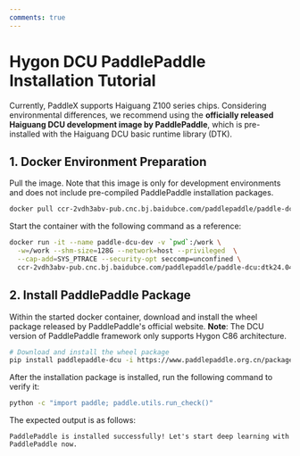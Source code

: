 ```yaml
---
comments: true
---
```


# Hygon DCU PaddlePaddle Installation Tutorial

Currently, PaddleX supports Haiguang Z100 series chips. Considering environmental differences, we recommend using the <b>officially released Haiguang DCU development image by PaddlePaddle</b>, which is pre-installed with the Haiguang DCU basic runtime library (DTK).

## 1. Docker Environment Preparation
Pull the image. Note that this image is only for development environments and does not include pre-compiled PaddlePaddle installation packages.

```bash
docker pull ccr-2vdh3abv-pub.cnc.bj.baidubce.com/paddlepaddle/paddle-dcu:dtk24.04.1-kylinv10-gcc82
```

Start the container with the following command as a reference:

```bash
docker run -it --name paddle-dcu-dev -v `pwd`:/work \
  -w=/work --shm-size=128G --network=host --privileged  \
  --cap-add=SYS_PTRACE --security-opt seccomp=unconfined \
  ccr-2vdh3abv-pub.cnc.bj.baidubce.com/paddlepaddle/paddle-dcu:dtk24.04.1-kylinv10-gcc82 /bin/bash
```

## 2. Install PaddlePaddle Package
Within the started docker container, download and install the wheel package released by PaddlePaddle's official website. <b>Note</b>: The DCU version of PaddlePaddle framework only supports Hygon C86 architecture.

```bash
# Download and install the wheel package
pip install paddlepaddle-dcu -i https://www.paddlepaddle.org.cn/packages/nightly/dcu
```

After the installation package is installed, run the following command to verify it:

```bash
python -c "import paddle; paddle.utils.run_check()"
```

The expected output is as follows:

```
PaddlePaddle is installed successfully! Let's start deep learning with PaddlePaddle now.
```
